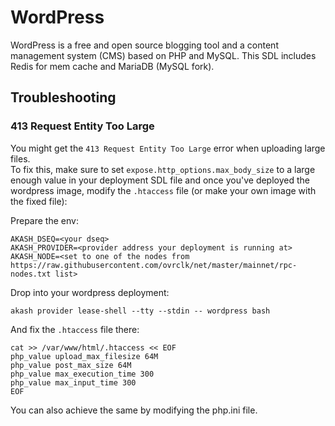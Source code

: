 # WordPress

WordPress is a free and open source blogging tool and a content management system (CMS) based on PHP and MySQL.  This SDL includes Redis for mem cache and MariaDB (MySQL fork).

## Troubleshooting

### 413 Request Entity Too Large

You might get the `413 Request Entity Too Large` error when uploading large files.  
To fix this, make sure to set `expose.http_options.max_body_size` to a large enough value in your deployment SDL file and once you've deployed the wordpress image, modify the `.htaccess` file (or make your own image with the fixed file):

Prepare the env:

```
AKASH_DSEQ=<your dseq>
AKASH_PROVIDER=<provider address your deployment is running at>
AKASH_NODE=<set to one of the nodes from https://raw.githubusercontent.com/ovrclk/net/master/mainnet/rpc-nodes.txt list>
```

Drop into your wordpress deployment:

```
akash provider lease-shell --tty --stdin -- wordpress bash
```

And fix the `.htaccess` file there:

```
cat >> /var/www/html/.htaccess << EOF
php_value upload_max_filesize 64M
php_value post_max_size 64M
php_value max_execution_time 300
php_value max_input_time 300
EOF
```

You can also achieve the same by modifying the php.ini file.
